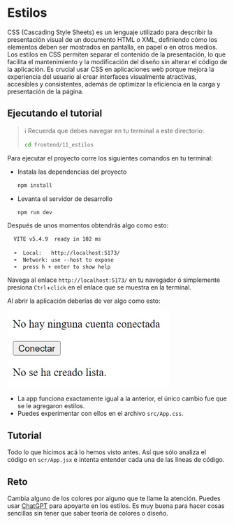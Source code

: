 # Estilos

CSS (Cascading Style Sheets) es un lenguaje utilizado para describir la presentación visual de un documento HTML o XML, definiendo cómo los elementos deben ser mostrados en pantalla, en papel o en otros medios. Los estilos en CSS permiten separar el contenido de la presentación, lo que facilita el mantenimiento y la modificación del diseño sin alterar el código de la aplicación. Es crucial usar CSS en aplicaciones web porque mejora la experiencia del usuario al crear interfaces visualmente atractivas, accesibles y consistentes, además de optimizar la eficiencia en la carga y presentación de la página.

## Ejecutando el tutorial

> :information_source: Recuerda que debes navegar en tu terminal a este directorio:
>```sh
>cd frontend/11_estilos
>```

Para ejecutar el proyecto corre los siguientes comandos en tu terminal:

* Instala las dependencias del proyecto
    ```sh
    npm install
    ```
* Levanta el servidor de desarrollo
    ```sh
    npm run dev
    ```

Después de unos momentos obtendrás algo como esto:
```
  VITE v5.4.9  ready in 102 ms

  ➜  Local:   http://localhost:5173/
  ➜  Network: use --host to expose
  ➜  press h + enter to show help
```

Navega al enlace `http://localhost:5173/` en tu navegador ó simplemente presiona `Ctrl`+`click` en el enlace que se muestra en la terminal.

Al abrir la aplicación deberías de ver algo como esto:

![fr20](../../recursos/frontend/fr20.jpg)

* La app funciona exactamente igual a la anterior, el único cambio fue que se le agregaron estilos.
* Puedes experimentar con ellos en el archivo `src/App.css`.

## Tutorial

Todo lo que hicimos acá lo hemos visto antes. Así que sólo analiza el código en `scr/App.jsx` e intenta entender cada una de las líneas de código.

## Reto

Cambia alguno de los colores por alguno que te llame la atención. Puedes usar [ChatGPT](https://chatgpt.com/) para apoyarte en los estilos. Es muy buena para hacer cosas sencillas sin tener que saber teoría de colores o diseño.